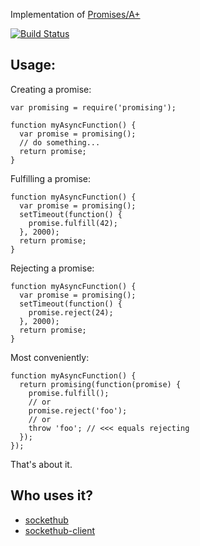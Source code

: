 
Implementation of [Promises/A+](http://promises-aplus.github.com/promises-spec/)

[![Build Status](https://secure.travis-ci.org/nilclass/promising.png)](http://travis-ci.org/nilclass/promising)


## Usage:

Creating a promise:

    var promising = require('promising');
   
    function myAsyncFunction() {
      var promise = promising();
      // do something...
      return promise;
    }

Fulfilling a promise:

    function myAsyncFunction() {
      var promise = promising();
      setTimeout(function() {
        promise.fulfill(42);
      }, 2000);
      return promise;
    }

Rejecting a promise:

    function myAsyncFunction() {
      var promise = promising();
      setTimeout(function() {
        promise.reject(24);
      }, 2000);
      return promise;
    }

Most conveniently:

    function myAsyncFunction() {
      return promising(function(promise) {
        promise.fulfill();
        // or
        promise.reject('foo');
        // or
        throw 'foo'; // <<< equals rejecting
      });
    });

That's about it.

## Who uses it?

* [sockethub](https://github.com/sockethub/sockethub)
* [sockethub-client](https://github.com/sockethub/sockethub-client)